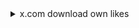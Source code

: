 <details>
<summary>
x.com download own likes
</summary>

- [Pranav on X: "@tsoding Yeah, DP (Dynamic Programming) is a branch of programming in which we solve problems by breaking them down into multiple subproblems. Each subproblem is solved recursively, and its result is stored to avoid redundant calculations. This approach helps optimize solutions, making" / X](https://x.com/pranavishnoi/status/1902764821575328147)
- [How to access and download your X data | X Help](https://help.x.com/en/managing-your-account/accessing-your-x-data)
- [Fetching my own Likes? - X API / Standard APIs v1.1 - X Developers](https://devcommunity.x.com/t/fetching-my-own-likes/148509)
- [How to Scrape X.com (Twitter) using Python (2025 Update)](https://scrapfly.io/blog/how-to-scrape-twitter/)
- [scrapfly-scrapers/twitter-scraper at main · scrapfly/scrapfly-scrapers](https://github.com/scrapfly/scrapfly-scrapers/tree/main/twitter-scraper)
- [Is there a free way to scrape tweets from X? : r/webscraping](https://www.reddit.com/r/webscraping/comments/1cv77cr/is_there_a_free_way_to_scrape_tweets_from_x/)
- [tekumara/twitter-likes: download your twitter likes](https://github.com/tekumara/twitter-likes?tab=readme-ov-file)
- [python - How to add requirements.txt to uv environment - Stack Overflow](https://stackoverflow.com/questions/79344035/how-to-add-requirements-txt-to-uv-environment)
- [Features | uv](https://docs.astral.sh/uv/getting-started/features/#scripts)
- [X Developers](https://developer.x.com/en/portal/projects/1461321712230977539/apps/22525814/settings)
- [X API v2 authentication mapping - X](https://docs.x.com/resources/fundamentals/authentication/guides/v2-authentication-mapping)
- [python - tweepy.errors.Forbidden: 403 Forbidden - Issue with Twitter API authentication using Tweepy - Stack Overflow](https://stackoverflow.com/questions/76518869/tweepy-errors-forbidden-403-forbidden-issue-with-twitter-api-authentication-u)
- [About the X API - X](https://docs.x.com/x-api/getting-started/about-x-api)
- [Favourites.io - search, organize & export your X/Twitter Likes and Bookmarks](https://www.favourites.io/Subscription/upgrade)

</details>

